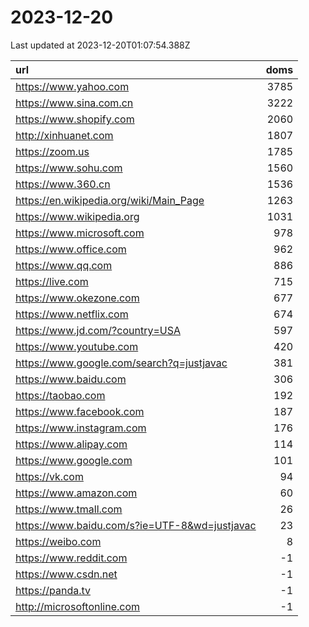 # 2023-12-20

<!-- BEGIN -->
Last updated at 2023-12-20T01:07:54.388Z

url | doms
:- | -:
https://www.yahoo.com | 3785
https://www.sina.com.cn | 3222
https://www.shopify.com | 2060
http://xinhuanet.com | 1807
https://zoom.us | 1785
https://www.sohu.com | 1560
https://www.360.cn | 1536
https://en.wikipedia.org/wiki/Main_Page | 1263
https://www.wikipedia.org | 1031
https://www.microsoft.com | 978
https://www.office.com | 962
https://www.qq.com | 886
https://live.com | 715
https://www.okezone.com | 677
https://www.netflix.com | 674
https://www.jd.com/?country=USA | 597
https://www.youtube.com | 420
https://www.google.com/search?q=justjavac | 381
https://www.baidu.com | 306
https://taobao.com | 192
https://www.facebook.com | 187
https://www.instagram.com | 176
https://www.alipay.com | 114
https://www.google.com | 101
https://vk.com | 94
https://www.amazon.com | 60
https://www.tmall.com | 26
https://www.baidu.com/s?ie=UTF-8&wd=justjavac | 23
https://weibo.com | 8
https://www.reddit.com | -1
https://www.csdn.net | -1
https://panda.tv | -1
http://microsoftonline.com | -1
<!-- END -->
